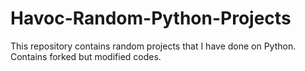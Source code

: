 # Havoc-Random-Python-Projects
 This repository contains random projects that I have done on Python. Contains forked but modified codes.
